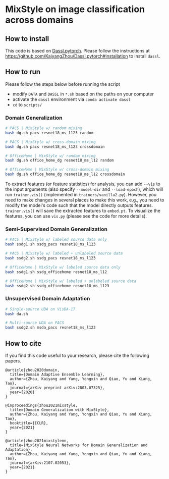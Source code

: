# MixStyle on image classification across domains

## How to install

This code is based on [Dassl.pytorch](https://github.com/KaiyangZhou/Dassl.pytorch). Please follow the instructions at https://github.com/KaiyangZhou/Dassl.pytorch#installation to install `dassl`.

## How to run

Please follow the steps below before running the script

- modify `DATA` and `DASSL` in `*.sh` based on the paths on your computer
- activate the `dassl` environment via `conda activate dassl`
- `cd` to `scripts/`


### Domain Generalization
```bash
# PACS | MixStyle w/ random mixing
bash dg.sh pacs resnet18_ms_l123 random

# PACS | MixStyle w/ cross-domain mixing
bash dg.sh pacs resnet18_ms_l123 crossdomain

# OfficeHome | MixStyle w/ random mixing
bash dg.sh office_home_dg resnet18_ms_l12 random

# OfficeHome | MixStyle w/ cross-domain mixing
bash dg.sh office_home_dg resnet18_ms_l12 crossdomain
```

To extract features (or feature statistics) for analysis, you can add `--vis` to the input arguments (also specify `--model-dir` and `--load-epoch`), which will run `trainer.vis()` (implemented in `trainers/vanilla2.py`). However, you need to make changes in several places to make this work, e.g., you need to modify the model's code such that the model directly outputs features. `trainer.vis()` will save the extracted features to `embed.pt`. To visualize the features, you can use `vis.py` (please see the code for more details).

### Semi-Supervised Domain Generalization
```bash
# PACS | MixStyle w/ labeled source data only
bash ssdg1.sh ssdg_pacs resnet18_ms_l123

# PACS | MixStyle w/ labeled + unlabeled source data
bash ssdg2.sh ssdg_pacs resnet18_ms_l123

# OfficeHome | MixStyle w/ labeled source data only
bash ssdg1.sh ssdg_officehome resnet18_ms_l12

# OfficeHome | MixStyle w/ labeled + unlabeled source data
bash ssdg2.sh ssdg_officehome resnet18_ms_l123
```

### Unsupervised Domain Adaptation
```bash
# Single-source UDA on VisDA-17
bash da.sh

# Multi-source UDA on PACS
bash ssdg2.sh msda_pacs resnet18_ms_l123
```


## How to cite

If you find this code useful to your research, please cite the following papers.

```
@article{zhou2020domain,
  title={Domain Adaptive Ensemble Learning},
  author={Zhou, Kaiyang and Yang, Yongxin and Qiao, Yu and Xiang, Tao},
  journal={arXiv preprint arXiv:2003.07325},
  year={2020}
}

@inproceedings{zhou2021mixstyle,
  title={Domain Generalization with MixStyle},
  author={Zhou, Kaiyang and Yang, Yongxin and Qiao, Yu and Xiang, Tao},
  booktitle={ICLR},
  year={2021}
}

@article{zhou2021mixstylenn,
  title={MixStyle Neural Networks for Domain Generalization and Adaptation},
  author={Zhou, Kaiyang and Yang, Yongxin and Qiao, Yu and Xiang, Tao},
  journal={arXiv:2107.02053},
  year={2021}
}
```